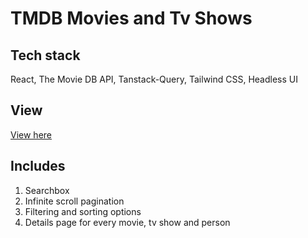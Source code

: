 # TMDB Movies and Tv Shows

## Tech stack
React, The Movie DB API, Tanstack-Query, Tailwind CSS, Headless UI

## View
<a taget="_blank" href="https://tmdb-wine-theta.vercel.app/">View here</a>

## Includes
1. Searchbox
2. Infinite scroll pagination
3. Filtering and sorting options
4. Details page for every movie, tv show and person

